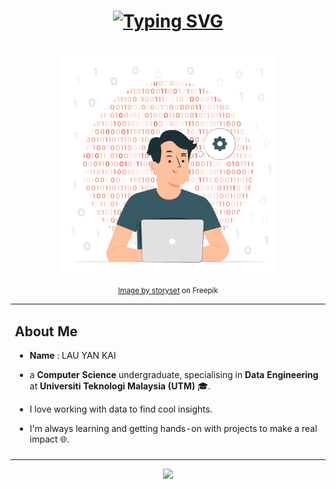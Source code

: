 <div align ="center">
    
  <!-- Typing Effect -->
# <a href="https://github.com/lauyankai"><img src="https://readme-typing-svg.demolab.com?font=Caveat&weight=500&size=45&pause=1001&color=1973F7&center=true&vCenter=true&random=false&width=435&lines=Hi%2C+I+am+Lau+Yan+Kai+!" alt="Typing SVG" /></a> 

<div>&nbsp;</div>
<img align="center" width="350" src="https://github.com/lauyankai/lauyankai/blob/main/images/15581993_5643241.jpg"/> 
<p align="center">
<sub><a href="https://www.freepik.com/free-vector/programming-concept-illustration_7118756.htm#query=programming&position=3&from_view=search&track=sph&uuid=b5ce84db-f110-415a-ab33-6750859d6a99">Image by storyset</a> on Freepik</sub>
</p> </div>


<table>
  <tr><td>    
    
  ## About Me
* **Name** : LAU YAN KAI
* a **Computer Science** undergraduate, specialising in **Data Engineering** at **Universiti Teknologi Malaysia (UTM)** 🎓.
* I love working with data to find cool insights.
* I'm always learning and getting hands-on with projects to make a real impact 🌐.
  </tr></td>
  
  <tr><td>    

  </tr></td>
  
</table>




<div align="center"><img src="https://quotes-github-readme.vercel.app/api?type=horizontal&theme=dark" /><br/></div>
